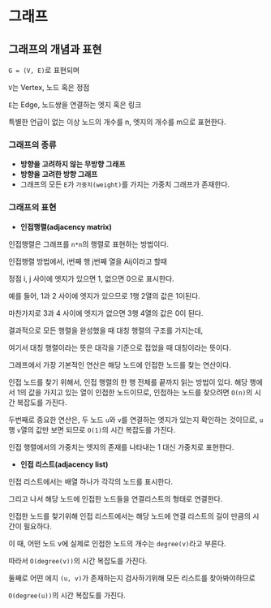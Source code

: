 # 그래프



## 그래프의 개념과 표현



`G = (V, E)`로 표현되며

`V`는 Vertex, 노드 혹은 정점

`E`는 Edge, 노드쌍을 연결하는 엣지 혹은 링크



특별한 언급이 없는 이상 노드의 개수를 n, 엣지의 개수를 m으로 표현한다.



### 그래프의 종류

- **방향을 고려하지 않는 무방향 그래프**
- **방향을 고려한 방향 그래프**
- 그래프의 모든 `E`가 `가중치(weight)`를 가지는 가중치 그래프가 존재한다.



### 그래프의 표현

- **인접행렬(adjacency matrix)**

인접행렬은 그래프를 `n*n`의 행렬로 표현하는 방법이다.

인접행렬 방법에서, i번째 행 j번째 열을 Aij이라고 할때

정점 i, j 사이에 엣지가 있으면 1, 없으면 0으로 표시한다.



예를 들어, 1과 2 사이에 엣지가 있으므로 1행 2열의 값은 1이된다.

마찬가지로 3과 4 사이에 엣지가 없으면 3행 4열의 값은 0이 된다.



결과적으로 모든 행렬을 완성했을 때 대칭 행렬의 구조를 가지는데,

여기서 대칭 행렬이라는 뜻은 대각을 기준으로 접었을 때 대칭이라는 뜻이다.





그래프에서 가장 기본적인 연산은 해당 노드에 인접한 노드를 찾는 연산이다. 

인접 노드를 찾기 위해서, 인접 행렬의 한 행 전체를 끝까지 읽는 방법이 있다. 해당 행에서 1의 값을 가지고 있는 열이 인접한 노드이므로, 인접하는 노드를 찾으려면 `O(n)`의 시간 복잡도를 가진다.

두번째로 중요한 연산은, 두 노드 `u`와 `v`를 연결하는 엣지가 있는지 확인하는 것이므로, `u`행 `v`열의 값만 보면 되므로 `O(1)`의 시간 복잡도를 가진다.



인접 행렬에서의 가중치는 엣지의 존재를 나타내는 1 대신 가중치로 표현한다.



- **인접 리스트(adjacency list)**

인접 리스트에서는 배열 하나가 각각의 노드를 표시한다.

그리고 나서 해당 노드에 인접한 노드들을 연결리스트의 형태로 연결한다.

인접한 노드를 찾기위해 인접 리스트에서는 해당 노드에 연결 리스트의 길이 만큼의 시간이 필요하다.

이 때, 어떤 노드 v에 실제로 인접한 노드의 개수는 `degree(v)`라고 부른다.

따라서 `O(degree(v))`의 시간 복잡도를 가진다.

둘째로 어떤 에지 `(u, v)`가 존재하는지 검사하기위해 모든 리스트를 찾아봐야하므로 

`O(degree(u))`의 시간 복잡도를 가진다.

